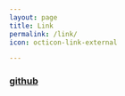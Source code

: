 ```yaml
---
layout: page
title: Link
permalink: /link/
icon: octicon-link-external

---
```


### [github](https://github.com/mhkarami97/sentence)
